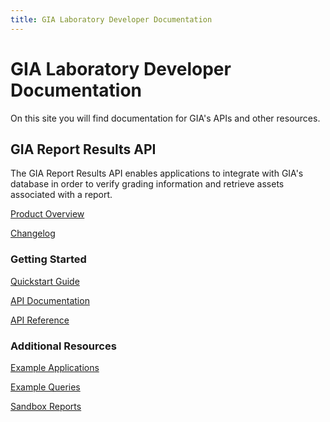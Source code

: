 ```yaml
---
title: GIA Laboratory Developer Documentation
---
```


# GIA Laboratory Developer Documentation

On this site you will find documentation for GIA's APIs and other resources.

## GIA Report Results API

The GIA Report Results API enables applications to integrate with GIA's database in order to verify grading information and retrieve assets associated with a report. 

[Product Overview](https://www.gia.edu/report-results-api)

[Changelog](/report-results/changelog)

### Getting Started

[Quickstart Guide](/report-results/quickstart)

[API Documentation](/report-results/docs)

[API Reference](/report-results/reference)

### Additional Resources

[Example Applications](https://github.com/GIALaboratory/report-results-api-examples)

[Example Queries](/report-results/example-queries)

[Sandbox Reports](/report-results/sandbox-reports)
